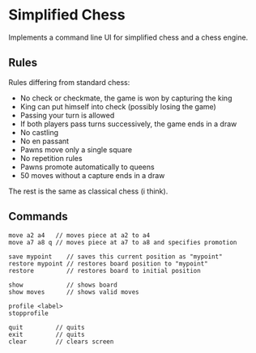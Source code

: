 # Simplified Chess

Implements a command line UI for simplified chess and a chess engine.

## Rules

Rules differing from standard chess:

 - No check or checkmate, the game is won by capturing the king
 - King can put himself into check (possibly losing the game)
 - Passing your turn is allowed
 - If both players pass turns successively, the game ends in a draw
 - No castling
 - No en passant
 - Pawns move only a single square
 - No repetition rules
 - Pawns promote automatically to queens
 - 50 moves without a capture ends in a draw

The rest is the same as classical chess (i think).

## Commands

```
move a2 a4   // moves piece at a2 to a4
move a7 a8 q // moves piece at a7 to a8 and specifies promotion

save mypoint    // saves this current position as "mypoint"
restore mypoint // restores board position to "mypoint"
restore         // restores board to initial position

show            // shows board
show moves      // shows valid moves

profile <label>
stopprofile

quit         // quits
exit         // quits
clear        // clears screen
```
